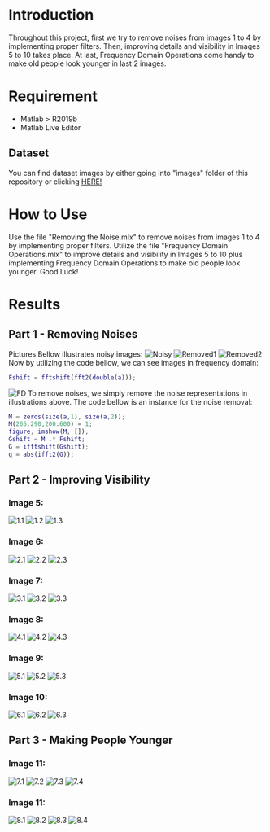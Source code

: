 # Introduction
Throughout this project, first we try to remove noises from images 1 to 4 by implementing proper filters. Then, improving details and visibility in Images 5 to 10 takes place. At last, Frequency Domain Operations come handy to make old people look younger in last 2 images.

# Requirement
* Matlab > R2019b
* Matlab Live Editor

## Dataset
You can find dataset images by either going into "images" folder of this repository or clicking [HERE!](https://github.com/pmadinei/FDO-img/tree/master/Images)

# How to Use
Use the file "Removing the Noise.mlx" to remove noises from images 1 to 4 by implementing proper filters. Utilize the file "Frequency Domain Operations.mlx" to improve details and visibility in Images 5 to 10 plus implementing Frequency Domain Operations to make old people look younger. Good Luck!

# Results
## Part 1 - Removing Noises
Pictures Bellow illustrates noisy images:
![Noisy](https://github.com/pmadinei/FDO-img/blob/master/Results/Noisy%20Images.png)
![Removed1](https://github.com/pmadinei/FDO-img/blob/master/Results/Removed%20Niuses%201.png)
![Removed2](https://github.com/pmadinei/FDO-img/blob/master/Results/Removed%20Niuses%202.png)
Now by utilizing the code bellow, we can see images in frequency domain:
```Matlab
Fshift = fftshift(fft2(double(a)));
```
![FD](https://github.com/pmadinei/FDO-img/blob/master/Results/images%20in%20frequency%20domain.png)
To remove noises, we simply remove the noise representations in illustrations above. The code bellow is an instance for the noise removal:
```Matlab
M = zeros(size(a,1), size(a,2));
M(265:290,200:600) = 1;
figure, imshow(M, []);
Gshift = M .* Fshift;
G = ifftshift(Gshift);
g = abs(ifft2(G));
```

## Part 2 - Improving Visibility
### Image 5:
![1.1](https://github.com/pmadinei/FDO-img/blob/master/Results/1.1.png)
![1.2](https://github.com/pmadinei/FDO-img/blob/master/Results/1.2.png)
![1.3](https://github.com/pmadinei/FDO-img/blob/master/Results/1.3.png)

### Image 6:
![2.1](https://github.com/pmadinei/FDO-img/blob/master/Results/2.1.png)
![2.2](https://github.com/pmadinei/FDO-img/blob/master/Results/2.2.png)
![2.3](https://github.com/pmadinei/FDO-img/blob/master/Results/2.3.png)

### Image 7:
![3.1](https://github.com/pmadinei/FDO-img/blob/master/Results/3.1.png)
![3.2](https://github.com/pmadinei/FDO-img/blob/master/Results/3.2.png)
![3.3](https://github.com/pmadinei/FDO-img/blob/master/Results/3.3.png)

### Image 8:
![4.1](https://github.com/pmadinei/FDO-img/blob/master/Results/4.1.png)
![4.2](https://github.com/pmadinei/FDO-img/blob/master/Results/4.2.png)
![4.3](https://github.com/pmadinei/FDO-img/blob/master/Results/4.3.png)

### Image 9:
![5.1](https://github.com/pmadinei/FDO-img/blob/master/Results/5.1.png)
![5.2](https://github.com/pmadinei/FDO-img/blob/master/Results/5.2.png)
![5.3](https://github.com/pmadinei/FDO-img/blob/master/Results/5.3.png)

### Image 10:
![6.1](https://github.com/pmadinei/FDO-img/blob/master/Results/6.1.png)
![6.2](https://github.com/pmadinei/FDO-img/blob/master/Results/6.2.png)
![6.3](https://github.com/pmadinei/FDO-img/blob/master/Results/6.3.png)

## Part 3 - Making People Younger
### Image 11:
![7.1](https://github.com/pmadinei/FDO-img/blob/master/Results/7.1.png)
![7.2](https://github.com/pmadinei/FDO-img/blob/master/Results/7.2.png)
![7.3](https://github.com/pmadinei/FDO-img/blob/master/Results/7.3.png)
![7.4](https://github.com/pmadinei/FDO-img/blob/master/Results/7.4.png)

### Image 11:
![8.1](https://github.com/pmadinei/FDO-img/blob/master/Results/8.1.png)
![8.2](https://github.com/pmadinei/FDO-img/blob/master/Results/8.2.png)
![8.3](https://github.com/pmadinei/FDO-img/blob/master/Results/8.3.png)
![8.4](https://github.com/pmadinei/FDO-img/blob/master/Results/8.4.png)
